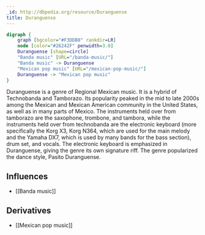 ```yaml
---
_id: http://dbpedia.org/resource/Duranguense
title: Duranguense
---
```


```dot
digraph {
	graph [bgcolor="#F3DDB8" rankdir=LR]
	node [color="#26242F" penwidth=3.0]
	Duranguense [shape=circle]
	"Banda music" [URL="/banda-music/"]
	"Banda music" -> Duranguense
	"Mexican pop music" [URL="/mexican-pop-music/"]
	Duranguense -> "Mexican pop music"
}
```

Duranguense is a genre of Regional Mexican music. It is a hybrid of Technobanda and Tamborazo. Its popularity peaked in the mid to late 2000s among the Mexican and Mexican American community in the United States, as well as in many parts of Mexico. The instruments held over from tamborazo are the saxophone, trombone, and tambora, while the instruments held over from technobanda are the electronic keyboard (more specifically the Korg X3, Korg N364, which are used for the main melody and the Yamaha DX7, which is used by many bands for the bass section), drum set, and vocals. The electronic keyboard is emphasized in Duranguense, giving the genre its own signature riff. The genre popularized the dance style, Pasito Duranguense.

## Influences

- [[Banda music]]

## Derivatives

- [[Mexican pop music]]
